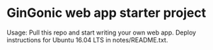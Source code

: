 GinGonic web app starter project
================================
Usage: Pull this repo and start writing your own web app. Deploy instructions for Ubuntu 16.04 LTS in  notes/README.txt.